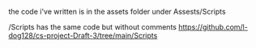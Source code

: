 the code i've written is in the assets folder under Assests/Scripts

/Scripts has the same code but without comments
https://github.com/l-dog128/cs-project-Draft-3/tree/main/Scripts
